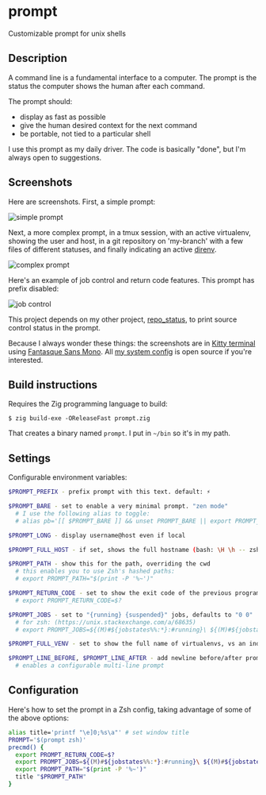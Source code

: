 # prompt

Customizable prompt for unix shells

## Description

A command line is a fundamental interface to a computer. The prompt is the
status the computer shows the human after each command.

The prompt should:

- display as fast as possible
- give the human desired context for the next command
- be portable, not tied to a particular shell

I use this prompt as my daily driver. The code is basically "done", but I'm always open to suggestions.

## Screenshots

Here are screenshots. First, a simple prompt:

![simple prompt](../media/short.png?raw=true)

Next, a more complex prompt, in a tmux session, with an active virtualenv, showing the user and host, in a git repository on 'my-branch' with a few files of different statuses, and finally indicating an active [direnv](https://direnv.net/).

![complex prompt](../media/long.png?raw=true)

Here's an example of job control and return code features. This prompt has prefix disabled:

![job control](../media/jobs.png?raw=true)

This project depends on my other project, [repo_status](https://github.com/kbd/repo_status), to print source control status in the prompt.

Because I always wonder these things: the screenshots are in [Kitty terminal](https://sw.kovidgoyal.net/kitty/) using [Fantasque Sans Mono](https://github.com/belluzj/fantasque-sans). All [my system config](https://github.com/kbd/setup) is open source if you're interested.

## Build instructions

Requires the Zig programming language to build:

```
$ zig build-exe -OReleaseFast prompt.zig
```

That creates a binary named `prompt`. I put in `~/bin` so it's in my path.

## Settings

Configurable environment variables:

```bash
$PROMPT_PREFIX - prefix prompt with this text. default: ⚡

$PROMPT_BARE - set to enable a very minimal prompt. "zen mode"
  # I use the following alias to toggle:
  # alias pb='[[ $PROMPT_BARE ]] && unset PROMPT_BARE || export PROMPT_BARE=1'

$PROMPT_LONG - display username@host even if local

$PROMPT_FULL_HOST - if set, shows the full hostname (bash: \H \h -- zsh: %M %m)

$PROMPT_PATH - show this for the path, overriding the cwd
  # this enables you to use Zsh's hashed paths:
  # export PROMPT_PATH="$(print -P '%~')"

$PROMPT_RETURN_CODE - set to show the exit code of the previous program if != 0
  # export PROMPT_RETURN_CODE=$?

$PROMPT_JOBS - set to "{running} {suspended}" jobs, defaults to "0 0"
  # for zsh: (https://unix.stackexchange.com/a/68635)
  # export PROMPT_JOBS=${(M)#${jobstates%%:*}:#running}\ ${(M)#${jobstates%%:*}:#suspended}

$PROMPT_FULL_VENV - set to show the full name of virtualenvs, vs an indicator

$PROMPT_LINE_BEFORE, $PROMPT_LINE_AFTER - add newline before/after prompt
  # enables a configurable multi-line prompt
```

## Configuration

Here's how to set the prompt in a Zsh config, taking advantage of some of the above options:

```zsh
alias title='printf "\e]0;%s\a"' # set window title
PROMPT='$(prompt zsh)'
precmd() {
  export PROMPT_RETURN_CODE=$?
  export PROMPT_JOBS=${(M)#${jobstates%%:*}:#running}\ ${(M)#${jobstates%%:*}:#suspended}
  export PROMPT_PATH="$(print -P '%~')"
  title "$PROMPT_PATH"
}
```
